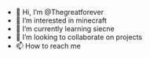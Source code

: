 - 👋 Hi, I’m @Thegreatforever
- 👀 I’m interested in minecraft
- 🌱 I’m currently learning siecne
- 💞️ I’m looking to collaborate on projects
- 📫 How to reach me

<!---
Thegreatforever/Thegreatforever is a ✨ special ✨ repository because its `README.md` (this file) appears on your GitHub profile.
You can click the Preview link to take a look at your changes.
--->
